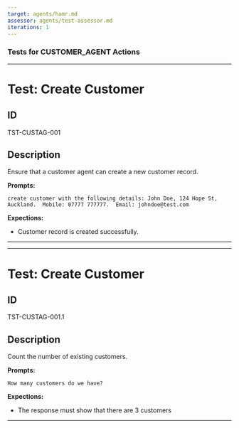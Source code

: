 ```yaml
---
target: agents/hamr.md
assessor: agents/test-assessor.md
iterations: 1
---
```


### Tests for CUSTOMER_AGENT Actions

---

# Test: Create Customer
## ID
TST-CUSTAG-001
## Description
Ensure that a customer agent can create a new customer record.

**Prompts:**
```
create customer with the following details: John Doe, 124 Hope St, Auckland.  Mobile: 07777 777777.  Email: johndoe@test.com
```
**Expections:**
- Customer record is created successfully.

---

---

# Test: Create Customer
## ID
TST-CUSTAG-001.1
## Description
Count the number of existing customers.

**Prompts:**
```
How many customers do we have?
```
**Expections:**
- The response must show that there are 3 customers

---